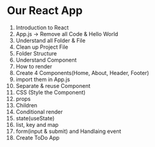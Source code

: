 # Our React App

1. Introduction to React
1. App.js -> Remove all Code & Hello World
1. Understand all Folder & File
1. Clean up Project File
1. Folder Structure 
1. Understand Component
1. How to render
1. Create 4 Components(Home, About, Header, Footer)
1. import them in App.js
1. Separate & reuse Component
1. CSS (Style the Component)
1. props
1. Children
1. Conditional render
1. state(useState)
1. list, key and map
1. form(input & submit) and Handlaing event
1. Create ToDo App
